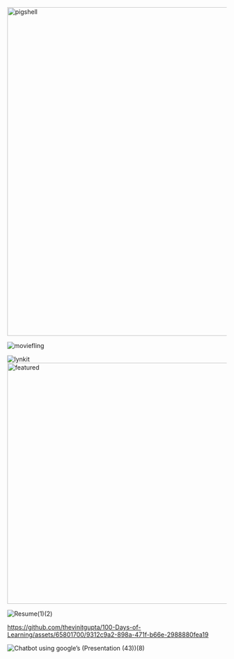 <img width="754" alt="pigshell" src="https://github.com/thevinitgupta/100-Days-of-Learning/assets/65801700/fa71377e-4994-465c-af70-5698014ee88a">

![moviefling](https://github.com/thevinitgupta/100-Days-of-Learning/assets/65801700/1527023c-293b-4b34-ae31-4f29687fb1dd)

![lynkit](https://github.com/thevinitgupta/100-Days-of-Learning/assets/65801700/f1936506-6831-4156-86a2-a2b23cf1033e)
<img width="553" alt="featured" src="https://github.com/thevinitgupta/100-Days-of-Learning/assets/65801700/440abfe7-9657-4b44-bed8-0cd4d1449dff">


![Resume(1)(2)](https://github.com/thevinitgupta/100-Days-of-Learning/assets/65801700/b8c895ff-94d4-4dea-91ba-53ceb6cf1075)



https://github.com/thevinitgupta/100-Days-of-Learning/assets/65801700/9312c9a2-898a-471f-b66e-2988880fea19


![Chatbot using google’s (Presentation (43))(8)](https://github.com/thevinitgupta/100-Days-of-Learning/assets/65801700/531d40f5-12be-45c2-9a64-919debb71877)
